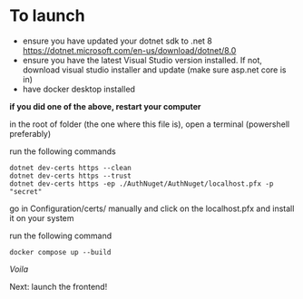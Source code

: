 # To launch

- ensure you have updated your dotnet sdk to .net 8 https://dotnet.microsoft.com/en-us/download/dotnet/8.0
- ensure you have the latest Visual Studio version installed. If not, download visual studio installer and update (make sure asp.net core is in)
- have docker desktop installed

**if you did one of the above, restart your computer**

in the root of folder (the one where this file is), open a terminal (powershell preferably)

run the following commands
```
dotnet dev-certs https --clean
dotnet dev-certs https --trust
dotnet dev-certs https -ep ./AuthNuget/AuthNuget/localhost.pfx -p "secret"
```
go in Configuration/certs/ manually and click on the localhost.pfx and install it on your system

run the following command
```
docker compose up --build
```

*Voila*

Next: launch the frontend!